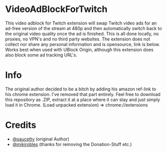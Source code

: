 # VideoAdBlockForTwitch
This video adblock for Twitch extension will swap Twitch video ads for an ad-free version of the stream at 480p and then automatically switch back to the original video quality once the ad is finished. This is all done locally, no proxies, no VPN's and no third party websites. The extension does not collect nor share any personal information and is opensource, link is below. Works best when used with UBlock Origin, although this extension does also block some ad tracking URL's.

# Info

The original author decided to be a bitch by adding his amazon ref-link to his chrome extension. I've removed that part entirely. Feel free to download this repository as .ZIP, extract it at a place where it can stay and just simply load it in Chrome. (Load unpacked extension) => chrome://extensions

# Credits
- [@saucettv](https://github.com/saucettv) (original Author)
- [@mikirobles](https://github.com/cleanlock) (thanks for removing the Donation-Stuff etc.)
